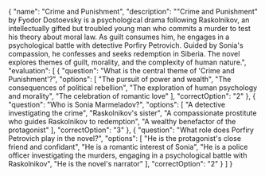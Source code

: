 {
  "name": "Crime and Punishment",
  "description": "\"Crime and Punishment\" by Fyodor Dostoevsky is a psychological drama following Raskolnikov, an intellectually gifted but troubled young man who commits a murder to test his theory about moral law. As guilt consumes him, he engages in a psychological battle with detective Porfiry Petrovich. Guided by Sonia's compassion, he confesses and seeks redemption in Siberia. The novel explores themes of guilt, morality, and the complexity of human nature.",
  "evaluation": [
    {
      "question": "What is the central theme of 'Crime and Punishment'?",
      "options": [
        "The pursuit of power and wealth",
        "The consequences of political rebellion",
        "The exploration of human psychology and morality",
        "The celebration of romantic love"
      ],
      "correctOption": "2"
    },
    {
      "question": "Who is Sonia Marmeladov?",
      "options": [
        "A detective investigating the crime",
        "Raskolnikov's sister",
        "A compassionate prostitute who guides Raskolnikov to redemption",
        "A wealthy benefactor of the protagonist"
      ],
      "correctOption": "3"
    },
    {
      "question": "What role does Porfiry Petrovich play in the novel?",
      "options": [
        "He is the protagonist's close friend and confidant",
        "He is a romantic interest of Sonia",
        "He is a police officer investigating the murders, engaging in a psychological battle with Raskolnikov",
        "He is the novel's narrator"
      ],
      "correctOption": "2"
    }
  ]
}